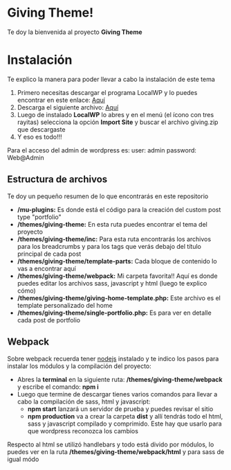 # Giving Theme!

Te doy la bienvenida al proyecto **Giving Theme** 


# Instalación

Te explico la manera para poder llevar a cabo la instalación de este tema

 1. Primero necesitas descargar el programa LocalWP y lo puedes encontrar en este enlace: [Aquí](https://localwp.com)
 2. Descarga el siguiente archivo: [Aquí](https://drive.google.com/file/d/1t4UVpd1kMAK9Qws6UKT7qpQ0a987zGNu/view?usp=sharing)
 3. Luego de instalado **LocalWP** lo abres y en el menú (el ícono con tres rayitas) selecciona la opción **Import Site** y buscar el archivo giving.zip que descargaste
 4. Y eso es todo!!!

Para el acceso del admin de wordpress es: 
user: admin
password: Web@Admin

## Estructura de archivos

Te doy un pequeño resumen de lo que encontrarás en este repositorio
 - **/mu-plugins:** Es donde está el código para la creación del custom post type "portfolio" 
 - **/themes/giving-theme:** En esta ruta puedes encontrar el tema del proyecto
 - **/themes/giving-theme/inc:** Para esta ruta encontrarás los archivos para los breadcrumbs y para los tags que verás debajo del título principal de cada post
 - **/themes/giving-theme/template-parts:** Cada bloque de contenido lo vas a encontrar aquí 
 - **/themes/giving-theme/webpack:** Mi carpeta favorita!! Aquí es donde puedes editar los archivos sass, javascript y html (luego te explico cómo)
 - **/themes/giving-theme/giving-home-template.php:** Este archivo es el template personalizado del home
 - **/themes/giving-theme/single-portfolio.php:** Es para ver en detalle cada post de portfolio

## Webpack

Sobre webpack recuerda tener [nodejs](https://nodejs.org/es/) instalado y te indico los pasos para instalar los módulos y la compilación del proyecto:

 - Abres la **terminal** en la siguiente ruta: **/themes/giving-theme/webpack** y escribe el comando: **npm i**
 - Luego que termine de descargar tienes varios comandos para llevar a cabo la compilación de sass, html y javascript:
	 - **npm start** lanzará un servidor de prueba y puedes revisar el sitio 
	 - **npm production** va a crear la carpeta **dist** y allí tendrás todo el html, sass y javascript compilado y comprimido. Este hay que usarlo para que wordpress reconozca los cambios

Respecto al html se utilizó handlebars y todo está divido por módulos, lo puedes ver en la ruta **/themes/giving-theme/webpack/html** y para sass de igual módo


